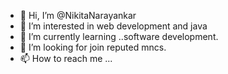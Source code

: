 - 👋 Hi, I’m @NikitaNarayankar
- 👀 I’m interested in web development and java
- 🌱 I’m currently learning ..software development.
- 💞️ I’m looking for join reputed mncs.
- 📫 How to reach me ...

<!---
NikitaNarayankar/NikitaNarayankar is a ✨ special ✨ repository because its `README.md` (this file) appears on your GitHub profile.
You can click the Preview link to take a look at your changes.
--->
